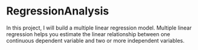 # RegressionAnalysis
In this project, I will build a multiple linear regression model. Multiple linear regression helps you estimate the linear relationship between one continuous dependent variable and two or more independent variables.
